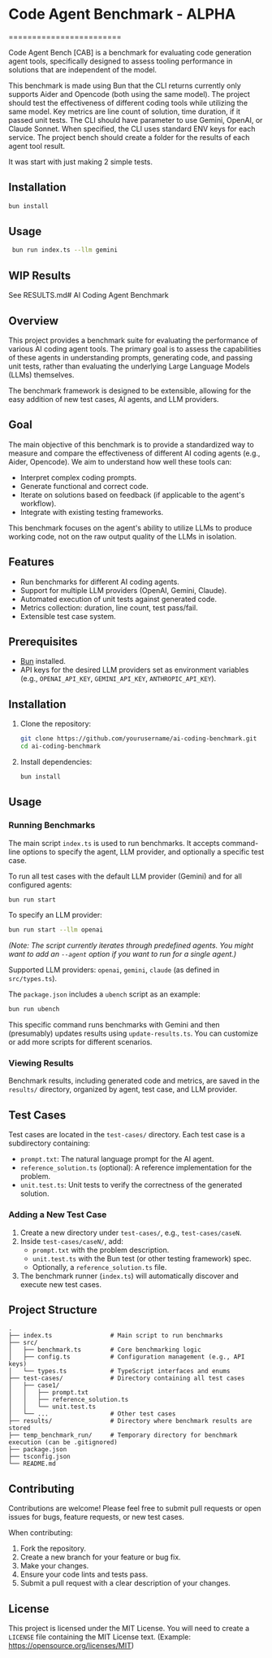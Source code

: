 # Code Agent Benchmark - ALPHA
========================

Code Agent Bench [CAB] is a benchmark for evaluating code generation agent tools, specifically designed to assess tooling performance in solutions that are independent of the model.

This benchmark is made using Bun that the CLI returns currently only supports Aider and Opencode (both using the same model). The project should test the effectiveness of different coding tools while utilizing the same model. Key metrics are line count of solution, time duration, if it passed unit tests. The CLI should have parameter to use Gemini, OpenAI, or Claude Sonnet. When specified, the CLI uses standard ENV keys for each service. The project bench should create a folder for the results of each agent tool result. 

It was start with just making 2 simple tests.

## Installation
```bash
bun install
```
## Usage
```bash
 bun run index.ts --llm gemini
```

## WIP Results
See RESULTS.md# AI Coding Agent Benchmark

## Overview

This project provides a benchmark suite for evaluating the performance of various AI coding agent tools. The primary goal is to assess the capabilities of these agents in understanding prompts, generating code, and passing unit tests, rather than evaluating the underlying Large Language Models (LLMs) themselves.

The benchmark framework is designed to be extensible, allowing for the easy addition of new test cases, AI agents, and LLM providers.

## Goal

The main objective of this benchmark is to provide a standardized way to measure and compare the effectiveness of different AI coding agents (e.g., Aider, Opencode). We aim to understand how well these tools can:

*   Interpret complex coding prompts.
*   Generate functional and correct code.
*   Iterate on solutions based on feedback (if applicable to the agent's workflow).
*   Integrate with existing testing frameworks.

This benchmark focuses on the agent's ability to utilize LLMs to produce working code, not on the raw output quality of the LLMs in isolation.

## Features

*   Run benchmarks for different AI coding agents.
*   Support for multiple LLM providers (OpenAI, Gemini, Claude).
*   Automated execution of unit tests against generated code.
*   Metrics collection: duration, line count, test pass/fail.
*   Extensible test case system.

## Prerequisites

*   [Bun](https://bun.sh/) installed.
*   API keys for the desired LLM providers set as environment variables (e.g., `OPENAI_API_KEY`, `GEMINI_API_KEY`, `ANTHROPIC_API_KEY`).

## Installation

1.  Clone the repository:
    ```bash
    git clone https://github.com/yourusername/ai-coding-benchmark.git
    cd ai-coding-benchmark
    ```
2.  Install dependencies:
    ```bash
    bun install
    ```

## Usage

### Running Benchmarks

The main script `index.ts` is used to run benchmarks. It accepts command-line options to specify the agent, LLM provider, and optionally a specific test case.

To run all test cases with the default LLM provider (Gemini) and for all configured agents:
```bash
bun run start
```

To specify an LLM provider:
```bash
bun run start --llm openai
```
*(Note: The script currently iterates through predefined agents. You might want to add an `--agent` option if you want to run for a single agent.)*

Supported LLM providers: `openai`, `gemini`, `claude` (as defined in `src/types.ts`).

The `package.json` includes a `ubench` script as an example:
```bash
bun run ubench
```
This specific command runs benchmarks with Gemini and then (presumably) updates results using `update-results.ts`. You can customize or add more scripts for different scenarios.

### Viewing Results

Benchmark results, including generated code and metrics, are saved in the `results/` directory, organized by agent, test case, and LLM provider.

## Test Cases

Test cases are located in the `test-cases/` directory. Each test case is a subdirectory containing:

*   `prompt.txt`: The natural language prompt for the AI agent.
*   `reference_solution.ts` (optional): A reference implementation for the problem.
*   `unit.test.ts`: Unit tests to verify the correctness of the generated solution.

### Adding a New Test Case

1.  Create a new directory under `test-cases/`, e.g., `test-cases/caseN`.
2.  Inside `test-cases/caseN/`, add:
    *   `prompt.txt` with the problem description.
    *   `unit.test.ts` with the Bun test (or other testing framework) spec.
    *   Optionally, a `reference_solution.ts` file.
3.  The benchmark runner (`index.ts`) will automatically discover and execute new test cases.

## Project Structure

```
.
├── index.ts                # Main script to run benchmarks
├── src/
│   ├── benchmark.ts        # Core benchmarking logic
│   ├── config.ts           # Configuration management (e.g., API keys)
│   └── types.ts            # TypeScript interfaces and enums
├── test-cases/             # Directory containing all test cases
│   ├── case1/
│   │   ├── prompt.txt
│   │   ├── reference_solution.ts
│   │   └── unit.test.ts
│   └── ...                 # Other test cases
├── results/                # Directory where benchmark results are stored
├── temp_benchmark_run/     # Temporary directory for benchmark execution (can be .gitignored)
├── package.json
├── tsconfig.json
└── README.md
```

## Contributing

Contributions are welcome! Please feel free to submit pull requests or open issues for bugs, feature requests, or new test cases.

When contributing:

1.  Fork the repository.
2.  Create a new branch for your feature or bug fix.
3.  Make your changes.
4.  Ensure your code lints and tests pass.
5.  Submit a pull request with a clear description of your changes.

## License

This project is licensed under the MIT License. You will need to create a `LICENSE` file containing the MIT License text.
(Example: https://opensource.org/licenses/MIT)
